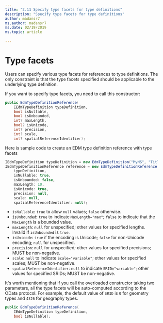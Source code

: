 ```yaml
---
title: "2.11 Specify type facets for type definitions"
description: "Specify type facets for type definitions"
author: madansr7
ms.author: madansr7
ms.date: 02/19/2019
ms.topic: article
 
---
```

# Type facets

Users can specify various type facets for references to type definitions. The only constraint is that the type facets specified should be applicable to the underlying type definition.

If you want to specify type facets, you need to call this constructor:

```C#
public EdmTypeDefinitionReference(
    IEdmTypeDefinition typeDefinition,
    bool isNullable,
    bool isUnbounded,
    int? maxLength,
    bool? isUnicode,
    int? precision,
    int? scale,
    int? spatialReferenceIdentifier);
```

Here is sample code to create an EDM type definition reference with type facets

```C#
IEdmTypeDefinition typeDefinition = new EdmTypeDefinition("MyNS", "Title", EdmPrimitiveTypeKind.String);
IEdmTypeDefinitionReference reference = new EdmTypeDefinitionReference(
    typeDefinition,
    isNullable: true,
    isUnbounded: false,
    maxLength: 10,
    isUnicode: true,
    precision: null,
    scale: null,
    spatialReferenceIdentifier: null);
```

- `isNullable`: `true` to allow `null` values; `false` otherwise.
- `isUnbounded`: `true` to indicate `MaxLength="max"`; `false` to indicate that the `MaxLength` is a bounded value.
- `maxLength`: `null` for unspecified; other values for specified lengths. Invalid if `isUnbounded` is `true`.
- `isUnicode`: `true` if the encoding is Unicode; `false` for non-Unicode encoding; `null` for unspecified.
- `precision`: `null` for unspecified; other values for specified precisions; MUST be non-negative.
- `scale`: `null` to indicate `Scale="variable"`; other values for specified scales; MUST be non-negative.
- `spatialReferenceIdentifier`: `null` to indicate `SRID="variable"`; other values for specified SRIDs; MUST be non-negative.

It's worth mentioning that if you call the overloaded constructor taking two parameters, all the type facets will be auto-computed according to the OData protocol. For example, the default value of `SRID` is `0` for geometry types and `4326` for geography types.

```C#
public EdmTypeDefinitionReference(
    IEdmTypeDefinition typeDefinition,
    bool isNullable);
```
